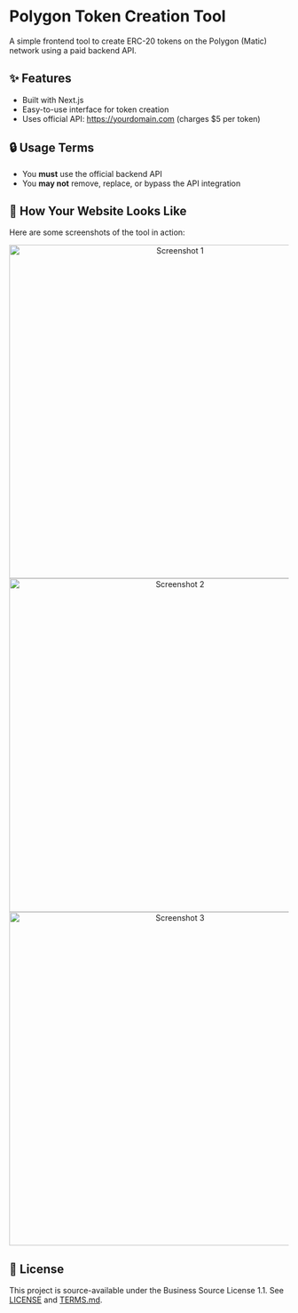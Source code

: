 # Polygon Token Creation Tool

A simple frontend tool to create ERC-20 tokens on the Polygon (Matic) network using a paid backend API.

## ✨ Features
- Built with Next.js
- Easy-to-use interface for token creation
- Uses official API: https://yourdomain.com (charges $5 per token)

## 🔒 Usage Terms
- You **must** use the official backend API
- You **may not** remove, replace, or bypass the API integration

## 📸 How Your Website Looks Like

Here are some screenshots of the tool in action:

<p align="center">
  <img src="https://appsiko.com/screenshot_1.png" alt="Screenshot 1" width="600"/><br/>
  <img src="https://appsiko.com/screenshot_2.png" alt="Screenshot 2" width="600"/><br/>
  <img src="https://appsiko.com/screenshot_3.png" alt="Screenshot 3" width="600"/>
</p>

## 📄 License
This project is source-available under the Business Source License 1.1. See [LICENSE](./LICENSE) and [TERMS.md](./TERMS.md).
